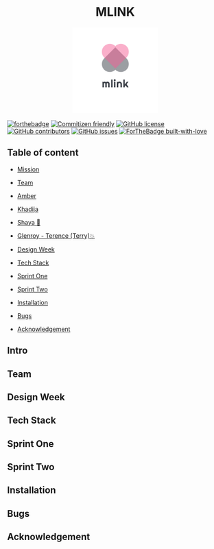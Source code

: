 <h1 align="center"> MLINK </h1> 
    
<p align="center">
<img alt="mlink logo" width="200" src="src/assets/images/logo1_transparent.png"/>
</p>

[![forthebadge](https://forthebadge.com/images/badges/powered-by-coffee.svg)](https://forthebadge.com)
[![Commitizen friendly](https://img.shields.io/badge/commitizen-friendly-brightgreen.svg)](http://commitizen.github.io/cz-cli/)
[![GitHub license](https://img.shields.io/badge/License-MIT-green.svg)](https://shields.io/)
[![GitHub contributors](https://img.shields.io/badge/Contributors-4-blue.svg)](https://GitHub.com/fac20/mlink-frontend/graphs/contributors/)
[![GitHub issues](https://img.shields.io/badge/Issues-5-orange.svg)](https://GitHub.com/fac20/mlink-frontend/issues/)
[![ForTheBadge built-with-love](http://ForTheBadge.com/images/badges/built-with-love.svg)](https://GitHub.com/Naereen/)

## Table of content

- [Mission](#Mission)
- [Team](#Team)

- [Amber](https://github.com/amberrignell)
- [Khadija](https://github.com/khadija-nur)
- [Shaya 🥺](https://github.com/fairyaksh)
- [Glenroy - Terence (Terry):boom:](https://github.com/RunGT)


- [Design Week](#Design-Week)
- [Tech Stack](#Tech-Stack)
- [Sprint One](#Sprint-One)
- [Sprint Two](#Sprint-Two)
- [Installation](#Installation)
- [Bugs](#Bugs)
- [Acknowledgement](#Acknowledgement)

## Intro
## Team
## Design Week
## Tech Stack 
## Sprint One
## Sprint Two
## Installation
## Bugs  
## Acknowledgement
